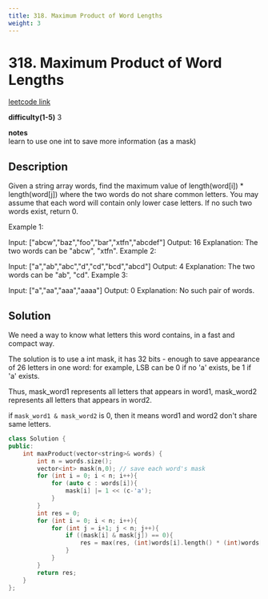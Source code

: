 ```yaml
---
title: 318. Maximum Product of Word Lengths
weight: 3
---
```

# 318. Maximum Product of Word Lengths
[leetcode link](https://leetcode.com/problems/maximum-product-of-word-lengths/)

**difficulty(1-5)** 
3

**notes**   
learn to use one int to save more information (as a mask)

## Description
Given a string array words, find the maximum value of length(word[i]) * length(word[j]) where the two words do not share common letters. You may assume that each word will contain only lower case letters. If no such two words exist, return 0.

Example 1:

Input: ["abcw","baz","foo","bar","xtfn","abcdef"]
Output: 16 
Explanation: The two words can be "abcw", "xtfn".
Example 2:

Input: ["a","ab","abc","d","cd","bcd","abcd"]
Output: 4 
Explanation: The two words can be "ab", "cd".
Example 3:

Input: ["a","aa","aaa","aaaa"]
Output: 0 
Explanation: No such pair of words.


## Solution

We need a way to know what letters this word contains, in a fast and compact way.

The solution is to use a int mask, it has 32 bits - enough to save appearance of 26 letters in 
one word: for example, LSB can be 0 if no 'a' exists, be 1 if 'a' exists. 

Thus, mask_word1 represents all letters that appears in word1, mask_word2 represents all letters
that appears in word2. 

if `mask_word1 & mask_word2` is 0, then it means word1 and word2 don't share same letters. 

```c++
class Solution {
public:
    int maxProduct(vector<string>& words) {
        int n = words.size();
        vector<int> mask(n,0); // save each word's mask 
        for (int i = 0; i < n; i++){
            for (auto c : words[i]){
                mask[i] |= 1 << (c-'a');
            }
        }
        int res = 0;
        for (int i = 0; i < n; i++){
            for (int j = i+1; j < n; j++){
                if ((mask[i] & mask[j]) == 0){
                    res = max(res, (int)words[i].length() * (int)words[j].length());
                }
            }
        }
        return res;
    }
};
```


